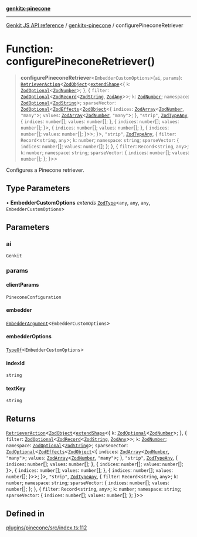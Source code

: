 [**genkitx-pinecone**](../README.md)

***

[Genkit JS API reference](../../README.md) / [genkitx-pinecone](../README.md) / configurePineconeRetriever

# Function: configurePineconeRetriever()

> **configurePineconeRetriever**\<`EmbedderCustomOptions`\>(`ai`, `params`): [`RetrieverAction`](../../genkit/type-aliases/RetrieverAction.md)\<[`ZodObject`](../../genkit/namespaces/z/classes/ZodObject.md)\<[`extendShape`](../../genkit/namespaces/z/namespaces/objectUtil/type-aliases/extendShape.md)\<\{ `k`: [`ZodOptional`](../../genkit/namespaces/z/classes/ZodOptional.md)\<[`ZodNumber`](../../genkit/namespaces/z/classes/ZodNumber.md)\>; \}, \{ `filter`: [`ZodOptional`](../../genkit/namespaces/z/classes/ZodOptional.md)\<[`ZodRecord`](../../genkit/namespaces/z/classes/ZodRecord.md)\<[`ZodString`](../../genkit/namespaces/z/classes/ZodString.md), [`ZodAny`](../../genkit/namespaces/z/classes/ZodAny.md)\>\>; `k`: [`ZodNumber`](../../genkit/namespaces/z/classes/ZodNumber.md); `namespace`: [`ZodOptional`](../../genkit/namespaces/z/classes/ZodOptional.md)\<[`ZodString`](../../genkit/namespaces/z/classes/ZodString.md)\>; `sparseVector`: [`ZodOptional`](../../genkit/namespaces/z/classes/ZodOptional.md)\<[`ZodEffects`](../../genkit/namespaces/z/classes/ZodEffects.md)\<[`ZodObject`](../../genkit/namespaces/z/classes/ZodObject.md)\<\{ `indices`: [`ZodArray`](../../genkit/namespaces/z/classes/ZodArray.md)\<[`ZodNumber`](../../genkit/namespaces/z/classes/ZodNumber.md), `"many"`\>; `values`: [`ZodArray`](../../genkit/namespaces/z/classes/ZodArray.md)\<[`ZodNumber`](../../genkit/namespaces/z/classes/ZodNumber.md), `"many"`\>; \}, `"strip"`, [`ZodTypeAny`](../../genkit/namespaces/z/type-aliases/ZodTypeAny.md), \{ `indices`: `number`[]; `values`: `number`[]; \}, \{ `indices`: `number`[]; `values`: `number`[]; \}\>, \{ `indices`: `number`[]; `values`: `number`[]; \}, \{ `indices`: `number`[]; `values`: `number`[]; \}\>\>; \}\>, `"strip"`, [`ZodTypeAny`](../../genkit/namespaces/z/type-aliases/ZodTypeAny.md), \{ `filter`: `Record`\<`string`, `any`\>; `k`: `number`; `namespace`: `string`; `sparseVector`: \{ `indices`: `number`[]; `values`: `number`[]; \}; \}, \{ `filter`: `Record`\<`string`, `any`\>; `k`: `number`; `namespace`: `string`; `sparseVector`: \{ `indices`: `number`[]; `values`: `number`[]; \}; \}\>\>

Configures a Pinecone retriever.

## Type Parameters

• **EmbedderCustomOptions** *extends* [`ZodType`](../../genkit/namespaces/z/classes/ZodType.md)\<`any`, `any`, `any`, `EmbedderCustomOptions`\>

## Parameters

### ai

`Genkit`

### params

#### clientParams

`PineconeConfiguration`

#### embedder

[`EmbedderArgument`](../../genkit/type-aliases/EmbedderArgument.md)\<`EmbedderCustomOptions`\>

#### embedderOptions

[`TypeOf`](../../genkit/namespaces/z/type-aliases/TypeOf.md)\<`EmbedderCustomOptions`\>

#### indexId

`string`

#### textKey

`string`

## Returns

[`RetrieverAction`](../../genkit/type-aliases/RetrieverAction.md)\<[`ZodObject`](../../genkit/namespaces/z/classes/ZodObject.md)\<[`extendShape`](../../genkit/namespaces/z/namespaces/objectUtil/type-aliases/extendShape.md)\<\{ `k`: [`ZodOptional`](../../genkit/namespaces/z/classes/ZodOptional.md)\<[`ZodNumber`](../../genkit/namespaces/z/classes/ZodNumber.md)\>; \}, \{ `filter`: [`ZodOptional`](../../genkit/namespaces/z/classes/ZodOptional.md)\<[`ZodRecord`](../../genkit/namespaces/z/classes/ZodRecord.md)\<[`ZodString`](../../genkit/namespaces/z/classes/ZodString.md), [`ZodAny`](../../genkit/namespaces/z/classes/ZodAny.md)\>\>; `k`: [`ZodNumber`](../../genkit/namespaces/z/classes/ZodNumber.md); `namespace`: [`ZodOptional`](../../genkit/namespaces/z/classes/ZodOptional.md)\<[`ZodString`](../../genkit/namespaces/z/classes/ZodString.md)\>; `sparseVector`: [`ZodOptional`](../../genkit/namespaces/z/classes/ZodOptional.md)\<[`ZodEffects`](../../genkit/namespaces/z/classes/ZodEffects.md)\<[`ZodObject`](../../genkit/namespaces/z/classes/ZodObject.md)\<\{ `indices`: [`ZodArray`](../../genkit/namespaces/z/classes/ZodArray.md)\<[`ZodNumber`](../../genkit/namespaces/z/classes/ZodNumber.md), `"many"`\>; `values`: [`ZodArray`](../../genkit/namespaces/z/classes/ZodArray.md)\<[`ZodNumber`](../../genkit/namespaces/z/classes/ZodNumber.md), `"many"`\>; \}, `"strip"`, [`ZodTypeAny`](../../genkit/namespaces/z/type-aliases/ZodTypeAny.md), \{ `indices`: `number`[]; `values`: `number`[]; \}, \{ `indices`: `number`[]; `values`: `number`[]; \}\>, \{ `indices`: `number`[]; `values`: `number`[]; \}, \{ `indices`: `number`[]; `values`: `number`[]; \}\>\>; \}\>, `"strip"`, [`ZodTypeAny`](../../genkit/namespaces/z/type-aliases/ZodTypeAny.md), \{ `filter`: `Record`\<`string`, `any`\>; `k`: `number`; `namespace`: `string`; `sparseVector`: \{ `indices`: `number`[]; `values`: `number`[]; \}; \}, \{ `filter`: `Record`\<`string`, `any`\>; `k`: `number`; `namespace`: `string`; `sparseVector`: \{ `indices`: `number`[]; `values`: `number`[]; \}; \}\>\>

## Defined in

[plugins/pinecone/src/index.ts:112](https://github.com/firebase/genkit/blob/286538acadb0c266800cfa4edc099546226d5af8/js/plugins/pinecone/src/index.ts#L112)
